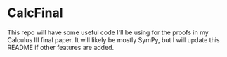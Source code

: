 # CalcFinal

This repo will have some useful code I'll be using for the proofs in my Calculus III final paper. It will likely be mostly SymPy, but I will update this README if other features are added.
